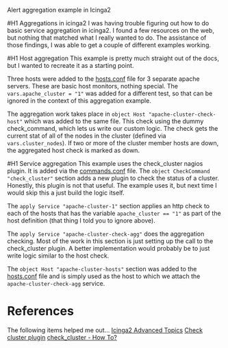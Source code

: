 Alert aggregation example in Icinga2

#H1 Aggregations in icinga2
I was having trouble figuring out how to do basic service aggregation in icinga2. I found a few resources on the web, but nothing that matched what I really wanted to do. The assistance of those findings, I was able to get a couple of different examples working.

#H1 Host aggregation
This example is pretty much straight out of the docs, but I wanted to recreate it as a starting point.

Three hosts were added to the [hosts.conf](hosts.conf) file for 3 separate apache servers. These are basic host monitors, nothing special. The `vars.apache_cluster = "1"` was added for a different test, so that can be ignored in the context of this aggregation example.

The aggregation work takes place in `object Host "apache-cluster-check-host"` which was added to the same file. This check using the dummy check_command, which lets us write our custom logic. The check gets the current stat of all of the nodes in the cluster (defined via `vars.cluster_nodes`). If two or more of the cluster member hosts are down, the aggregated host check is marked as down.

#H1 Service aggregation
This example uses the check_cluster nagios plugin. It is added via the [commands.conf](commands.conf) file.
The `object CheckCommand "check_cluster"` section adds a new plugin to check the status of a cluster. Honestly, this plugin is not that useful. The example uses it, but next time I would skip this a just build the logic itself.

The `apply Service "apache-cluster-1"` section applies an http check to each of the hosts that has the variable `apache_cluster == "1"` as part of the host definition (that thing I told you to ignore above).

The `apply Service "apache-cluster-check-agg"` does the aggregation checking. Most of the work in this section is just setting up the call to the check_cluster plugin. A better implementation would probably be to just write logic similar to the host check.

The `object Host "apache-cluster-hosts"` section was added to the [hosts.conf](hosts.conf) file and is simply used as the host to which we attach the `apache-cluster-check-agg` service.


# References
The following items helped me out...
[Icinga2 Advanced Topics](https://icinga.com/docs/icinga2/latest/doc/08-advanced-topics/)
[Check cluster plugin](https://www.monitoring-plugins.org/doc/man/check_cluster.html)
[check_cluster - How To?](https://github.com/monitoring-plugins/monitoring-plugins/issues/1453)
